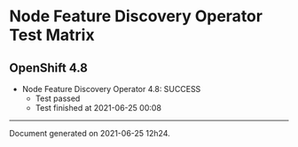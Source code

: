 
Node Feature Discovery Operator Test Matrix
===========================================

OpenShift 4.8
-------------

* Node Feature Discovery Operator 4.8: SUCCESS
  - Test passed
  - Test finished at 2021-06-25 00:08


---
Document generated on 2021-06-25 12h24.
